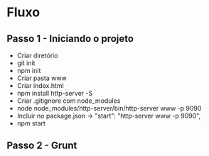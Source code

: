 # Fluxo

## Passo 1 - Iniciando o projeto

- Criar diretório
- git init
- npm init
- Criar pasta www
- Criar index.html
- npm install http-server -S
- Criar .gitignore com node_modules
- node node_modules/http-server/bin/http-server www -p 9090
- Incluir no package.json -> "start": "http-server www -p 9090",
- npm start

## Passo 2 - Grunt